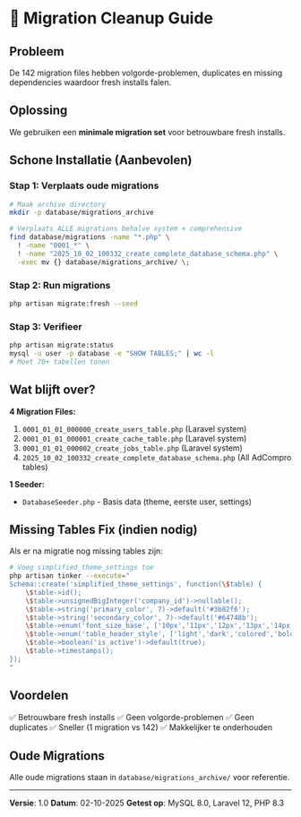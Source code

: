 # 🔧 Migration Cleanup Guide

## Probleem
De 142 migration files hebben volgorde-problemen, duplicates en missing dependencies waardoor fresh installs falen.

## Oplossing
We gebruiken een **minimale migration set** voor betrouwbare fresh installs.

## Schone Installatie (Aanbevolen)

### Stap 1: Verplaats oude migrations
```bash
# Maak archive directory
mkdir -p database/migrations_archive

# Verplaats ALLE migrations behalve system + comprehensive
find database/migrations -name "*.php" \
  ! -name "0001_*" \
  ! -name "2025_10_02_100332_create_complete_database_schema.php" \
  -exec mv {} database/migrations_archive/ \;
```

### Stap 2: Run migrations
```bash
php artisan migrate:fresh --seed
```

### Stap 3: Verifieer
```bash
php artisan migrate:status
mysql -u user -p database -e "SHOW TABLES;" | wc -l
# Moet 70+ tabellen tonen
```

## Wat blijft over?

**4 Migration Files:**
1. `0001_01_01_000000_create_users_table.php` (Laravel system)
2. `0001_01_01_000001_create_cache_table.php` (Laravel system)
3. `0001_01_01_000002_create_jobs_table.php` (Laravel system)
4. `2025_10_02_100332_create_complete_database_schema.php` (All AdCompro tables)

**1 Seeder:**
- `DatabaseSeeder.php` - Basis data (theme, eerste user, settings)

## Missing Tables Fix (indien nodig)

Als er na migratie nog missing tables zijn:

```bash
# Voeg simplified_theme_settings toe
php artisan tinker --execute="
Schema::create('simplified_theme_settings', function(\$table) {
    \$table->id();
    \$table->unsignedBigInteger('company_id')->nullable();
    \$table->string('primary_color', 7)->default('#3b82f6');
    \$table->string('secondary_color', 7)->default('#64748b');
    \$table->enum('font_size_base', ['10px','11px','12px','13px','14px','15px','16px'])->default('14px');
    \$table->enum('table_header_style', ['light','dark','colored','bold'])->default('light');
    \$table->boolean('is_active')->default(true);
    \$table->timestamps();
});
"
```

## Voordelen

✅ Betrouwbare fresh installs
✅ Geen volgorde-problemen
✅ Geen duplicates
✅ Sneller (1 migration vs 142)
✅ Makkelijker te onderhouden

## Oude Migrations

Alle oude migrations staan in `database/migrations_archive/` voor referentie.

---
**Versie**: 1.0
**Datum**: 02-10-2025
**Getest op**: MySQL 8.0, Laravel 12, PHP 8.3
